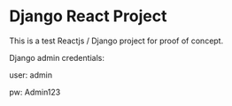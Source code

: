 # Django React Project

This is a test Reactjs / Django project for proof of concept.


Django admin credentials:

user: admin

pw: Admin123

